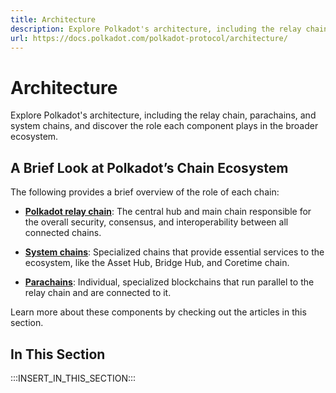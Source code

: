 ```yaml
---
title: Architecture
description: Explore Polkadot's architecture, including the relay chain, parachains, and system chains, and discover the role each component plays in the broader ecosystem.
url: https://docs.polkadot.com/polkadot-protocol/architecture/
---
```


# Architecture

Explore Polkadot's architecture, including the relay chain, parachains, and system chains, and discover the role each component plays in the broader ecosystem.

## A Brief Look at Polkadot’s Chain Ecosystem

The following provides a brief overview of the role of each chain:

- **[Polkadot relay chain](/polkadot-protocol/architecture/polkadot-chain/)**: The central hub and main chain responsible for the overall security, consensus, and interoperability between all connected chains.

- **[System chains](/polkadot-protocol/architecture/system-chains/)**: Specialized chains that provide essential services to the ecosystem, like the Asset Hub, Bridge Hub, and Coretime chain.

- **[Parachains](/polkadot-protocol/architecture/parachains/)**: Individual, specialized blockchains that run parallel to the relay chain and are connected to it.

Learn more about these components by checking out the articles in this section.

## In This Section

:::INSERT_IN_THIS_SECTION:::
